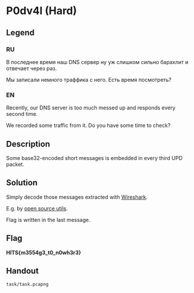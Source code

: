 # P0dv4l (Hard)

## Legend

### RU

В последнее время наш DNS сервер ну уж слишком сильно барахлит и отвечает через раз.

Мы записали немного траффика с него. Есть время посмотреть?

### EN 

Recently, our DNS server is too much messed up and responds every second time.

We recorded some traffic from it. Do you have some time to check?

## Description

Some base32-encoded short messages is embedded in every third UPD packet.

## Solution

Simply decode those messages extracted with [Wireshark](https://www.wireshark.org/).

E.g. by [open source utils](https://emn178.github.io/online-tools/base32_decode.html).

Flag is written in the last message.

## Flag

**HITS{m3554g3_t0_n0wh3r3}**

## Handout

```task/task.pcapng```
